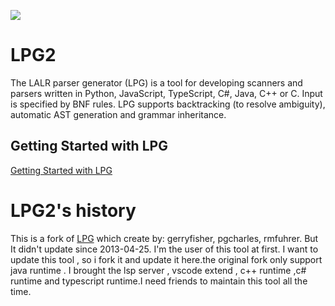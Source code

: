 [![](https://vsmarketplacebadge.apphb.com/version-short/kuafuwang.lpg-vscode.svg)](https://marketplace.visualstudio.com/items?itemName=kuafuwang.lpg-vscode)


# LPG2
The LALR parser generator (LPG) is a tool for developing scanners and parsers written in  Python, JavaScript, TypeScript, C#, Java, C++ or C. Input is specified by BNF rules. LPG supports backtracking (to resolve ambiguity), automatic AST generation and grammar inheritance.


## Getting Started with LPG

[Getting Started with LPG]( https://github.com/A-LPG/LPG2/tree/main/lpg-generator-templates-2.1.00/docs )

# LPG2's history
This is a fork of [LPG](https://sourceforge.net/projects/lpg/) which create  by: gerryfisher, pgcharles, rmfuhrer. But It didn't update 
since  2013-04-25. I'm the user of this tool at first. I want to update this tool , so i fork it and update it here.the original fork only support  java runtime . I brought the lsp server , vscode extend , c++ runtime ,c# runtime and typescript runtime.I need friends to maintain this tool all the time.

